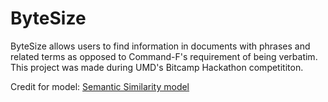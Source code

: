 # ByteSize
ByteSize allows users to find information in documents with phrases and related terms as opposed to Command-F's requirement of being verbatim. This project was made during UMD's Bitcamp Hackathon competititon.

Credit for model: [Semantic Similarity model](https://towardsdatascience.com/semantic-similarity-using-transformers-8f3cb5bf66d6)
